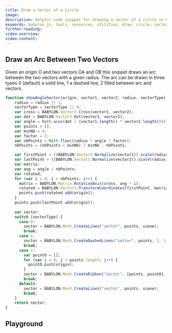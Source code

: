 ```yaml
---
title: Draw a Sector of a Circle
image: 
description: Helpful code snippet for drawing a sector of a circle in Babylon.js.
keywords: babylon.js, tools, resources, utilities, draw, circle, sector
further-reading:
video-overview:
video-content:
---
```


## Draw an Arc Between Two Vectors

Given an origin O and two vectors OA and OB this snippet draws an arc between the two vectors with a given radius. The arc can be drawn in three types 0 (default) a solid line, 1 a dashed line, 2 filled between arc and vectors.

```javascript
function showAngleSector(origin, vector1, vector2, radius, sectorType) {
    radius = radius || 1;
    sectorType = sectorType || 0;
    var cross = BABYLON.Vector3.Cross(vector1, vector2);
    var dot = BABYLON.Vector3.Dot(vector1, vector2);
    var angle = Math.acos(dot / (vector1.length() * vector2.length()));
    var points = [];
    var minNb = 4;
    var factor = 2;
    var nbPoints = Math.floor(radius * angle * factor);
    nbPoints = (nbPoints < minNb) ? minNb : nbPoints;

    var firstPoint = ((BABYLON.Vector3.Normalize(vector1)).scale(radius));
    var lastPoint = ((BABYLON.Vector3.Normalize(vector2)).scale(radius));
    var matrix;
    var ang = angle / nbPoints;
    var rotated;
    for (var i = 0; i < nbPoints; i++) {
      matrix = BABYLON.Matrix.RotationAxis(cross, ang * i);
      rotated = BABYLON.Vector3.TransformCoordinates(firstPoint, matrix);
      points.push(rotated.add(origin));
    }
    points.push(lastPoint.add(origin));
  
    var sector;
    switch (sectorType) {
      case 0:
        sector = BABYLON.Mesh.CreateLines("sector", points, scene);
        break;
      case 1:
        sector = BABYLON.Mesh.CreateDashedLines("sector", points, 3, 1, nbPoints , scene);
        break;
      case 2:
        var pointO = [];
        for (var j = 0; j < points.length; j++) {
          pointO.push(origin);
        }
        sector = BABYLON.Mesh.CreateRibbon("sector", [points, pointO], null, null, 0, scene);
        break;
      default:
        sector = BABYLON.Mesh.CreateLines("sector", points, scene);
        break;
    }
    return sector;
}
```
## Playground

<Playground id="#FUK3S#8" title="Draw an Arc Between Two Vectors" description="" image=""/>